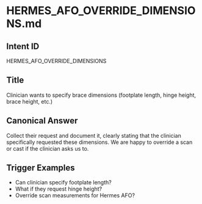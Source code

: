 # HERMES_AFO_OVERRIDE_DIMENSIONS.md

## Intent ID
HERMES_AFO_OVERRIDE_DIMENSIONS

## Title
Clinician wants to specify brace dimensions (footplate length, hinge height, brace height, etc.)

## Canonical Answer
Collect their request and document it, clearly stating that the clinician specifically requested these dimensions. We are happy to override a scan or cast if the clinician asks us to.

## Trigger Examples
- Can clinician specify footplate length?
- What if they request hinge height?
- Override scan measurements for Hermes AFO?